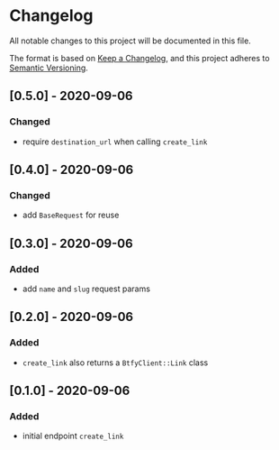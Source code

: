 # Changelog
All notable changes to this project will be documented in this file.

The format is based on [Keep a Changelog](https://keepachangelog.com/en/1.0.0/),
and this project adheres to [Semantic Versioning](https://semver.org/spec/v2.0.0.html).

## [0.5.0] - 2020-09-06
### Changed
- require `destination_url` when calling `create_link`

## [0.4.0] - 2020-09-06
### Changed
- add `BaseRequest` for reuse

## [0.3.0] - 2020-09-06
### Added
- add `name` and `slug` request params

## [0.2.0] - 2020-09-06
### Added
- `create_link` also returns a `BtfyClient::Link` class

## [0.1.0] - 2020-09-06
### Added
- initial endpoint `create_link`
